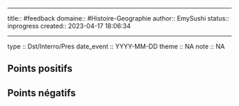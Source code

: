 



---

title:: #feedback
domaine:: #Histoire-Geographie
author:: EmySushi
status:: inprogress
created:: 2023-04-17 18:06:34



---

type :: Dst/Interro/Pres
date_event :: YYYY-MM-DD
theme :: NA
note :: NA


## Points positifs


## Points négatifs




